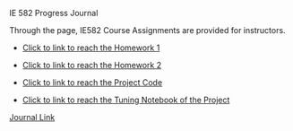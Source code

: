 IE 582 Progress Journal
 
Through the page, IE582 Course Assignments are provided for instructors.

* [Click to link to reach the Homework 1](https://bu-ie-582.github.io/fall-23-ssehacirit/HW1/Homework1.html)
* [Click to link to reach the Homework 2](https://bu-ie-582.github.io/fall-23-ssehacirit/Model%20Notbook%202.html)

* [Click to link to reach the Project Code](https://bu-ie-582.github.io/fall-23-ssehacirit/Forecasting%20Model%20From%20Scratch.html)
* [Click to link to reach the Tuning Notebook of the Project](https://bu-ie-582.github.io/fall-23-ssehacirit/Tuning%20Notebook.html)
  
[Journal Link](https://bu-ie-582.github.io/fall-23-ssehacirit/)




